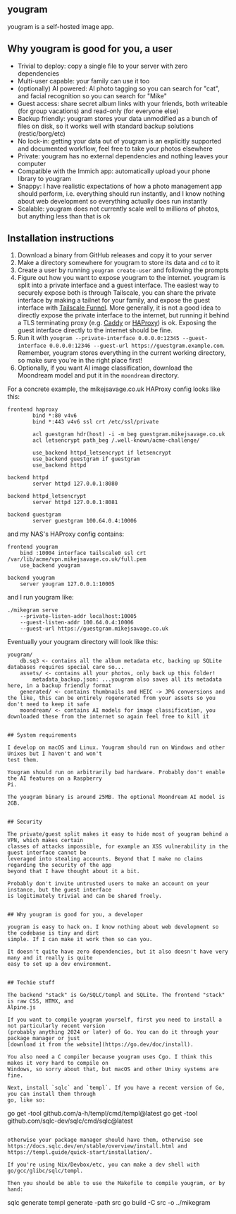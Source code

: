 yougram
-------

yougram is a self-hosted image app.


## Why yougram is good for you, a user

- Trivial to deploy: copy a single file to your server with zero dependencies
- Multi-user capable: your family can use it too
- (optionally) AI powered: AI photo tagging so you can search for "cat",
  and facial recognition so you can search for "Mike"
- Guest access: share secret album links with your friends, both writeable (for group vacations) and
  read-only (for everyone else)
- Backup friendly: yougram stores your data unmodified as a bunch of files on disk, so it works well
  with standard backup solutions (restic/borg/etc)
- No lock-in: getting your data out of yougram is an explicitly supported and documented workflow,
  feel free to take your photos elsewhere
- Private: yougram has no external dependencies and nothing leaves your computer
- Compatible with the Immich app: automatically upload your phone library to yougram
- Snappy: I have realistic expectations of how a photo management app should perform, i.e.
  everything should run instantly, and I know nothing about web development so everything actually
  does run instantly
- Scalable: yougram does not currently scale well to millions of photos, but anything less than that
  is ok


## Installation instructions

[funnel]: https://tailscale.com/kb/1223/funnel
[caddy]: https://caddyserver.com
[haproxy]: https://www.haproxy.org

1. Download a binary from GitHub releases and copy it to your server
2. Make a directory somewhere for yougram to store its data and `cd` to it
3. Create a user by running `yougram create-user` and following the prompts
4. Figure out how you want to expose yougram to the internet. yougram is split into a private
   interface and a guest interface. The easiest way to securely expose both is through Tailscale,
   you can share the private interface by making a tailnet for your family, and expose the guest
   interface with [Tailscale Funnel][funnel]. More generally, it is not a good idea to directly
   expose the private interface to the internet, but running it behind a TLS terminating proxy (e.g.
   [Caddy][caddy] or [HAProxy][haproxy]) is ok. Exposing the guest interface directly to the
   internet should be fine.
5. Run it with `yougram --private-interface 0.0.0.0:12345 --guest-interface 0.0.0.0:12346
   --guest-url https://guestgram.example.com`. Remember, yougram stores everything in the current
   working directory, so make sure you're in the right place first!
6. Optionally, if you want AI image classification, download the Moondream model and put it in the
   `moondream` directory.

For a concrete example, the mikejsavage.co.uk HAProxy config looks like this:

```
frontend haproxy
        bind *:80 v4v6
        bind *:443 v4v6 ssl crt /etc/ssl/private

        acl guestgram hdr(host) -i -m beg guestgram.mikejsavage.co.uk
        acl letsencrypt path_beg /.well-known/acme-challenge/

        use_backend httpd_letsencrypt if letsencrypt
        use_backend guestgram if guestgram
        use_backend httpd

backend httpd
        server httpd 127.0.0.1:8080

backend httpd_letsencrypt
        server httpd 127.0.0.1:8081

backend guestgram
        server guestgram 100.64.0.4:10006
```

and my NAS's HAProxy config contains:

```
frontend yougram
    bind :10004 interface tailscale0 ssl crt /var/lib/acme/vpn.mikejsavage.co.uk/full.pem
    use_backend yougram

backend yougram
    server yougram 127.0.0.1:10005
```

and I run yougram like:

```
./mikegram serve
    --private-listen-addr localhost:10005
    --guest-listen-addr 100.64.0.4:10006
    --guest-url https://guestgram.mikejsavage.co.uk
```

Eventually your yougram directory will look like this:

```
yougram/
    db.sq3 <- contains all the album metadata etc, backing up SQLite databases requires special care so...
    assets/ <- contains all your photos, only back up this folder!
        metadata_backup.json: ...yougram also saves all its metadata here, in a backup friendly format
    generated/ <- contains thumbnails and HEIC -> JPG conversions and the like, this can be entirely regenerated from your assets so you don't need to keep it safe
    moondream/ <- contains AI models for image classification, you downloaded these from the internet so again feel free to kill it


## System requirements

I develop on macOS and Linux. Yougram should run on Windows and other Unixes but I haven't and won't
test them.

Yougram should run on arbitrarily bad hardware. Probably don't enable the AI features on a Raspberry
Pi.

The yougram binary is around 25MB. The optional Moondream AI model is 2GB.


## Security

The private/guest split makes it easy to hide most of yougram behind a VPN, which makes certain
classes of attacks impossible, for example an XSS vulnerability in the guest interface cannot be
leveraged into stealing accounts. Beyond that I make no claims regarding the security of the app
beyond that I have thought about it a bit.

Probably don't invite untrusted users to make an account on your instance, but the guest interface
is legitimately trivial and can be shared freely.


## Why yougram is good for you, a developer

yougram is easy to hack on. I know nothing about web development so the codebase is tiny and dirt
simple. If I can make it work then so can you.

It doesn't quite have zero dependencies, but it also doesn't have very many and it really is quite
easy to set up a dev environment.


## Techie stuff

The backend "stack" is Go/SQLC/templ and SQLite. The frontend "stack" is raw CSS, HTMX, and
Alpine.js

If you want to compile yougram yourself, first you need to install a not particularly recent version
(probably anything 2024 or later) of Go. You can do it through your package manager or just
[download it from the website](https://go.dev/doc/install).

You also need a C compiler because yougram uses Cgo. I think this makes it very hard to compile on
Windows, so sorry about that, but macOS and other Unixy systems are fine.

Next, install `sqlc` and `templ`. If you have a recent version of Go, you can install them through
go, like so:

```
go get -tool github.com/a-h/templ/cmd/templ@latest
go get -tool github.com/sqlc-dev/sqlc/cmd/sqlc@latest
```

otherwise your package manager should have them, otherwise see
https://docs.sqlc.dev/en/stable/overview/install.html and
https://templ.guide/quick-start/installation/.

If you're using Nix/Devbox/etc, you can make a dev shell with go/gcc/glibc/sqlc/templ.

Then you should be able to use the Makefile to compile yougram, or by hand:

```
sqlc generate
templ generate -path src
go build -C src -o ../mikegram
```
